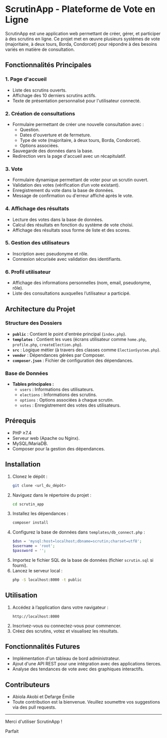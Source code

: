 # ScrutinApp - Plateforme de Vote en Ligne

ScrutinApp est une application web permettant de créer, gérer, et participer à des scrutins en ligne. Ce projet met en œuvre plusieurs systèmes de vote (majoritaire, à deux tours, Borda, Condorcet) pour répondre à des besoins variés en matière de consultation.

## Fonctionnalités Principales

### 1. Page d'accueil

- Liste des scrutins ouverts.
- Affichage des 10 derniers scrutins actifs.
- Texte de présentation personnalisé pour l'utilisateur connecté.

### 2. Création de consultations

- Formulaire permettant de créer une nouvelle consultation avec :
  - Question.
  - Dates d'ouverture et de fermeture.
  - Type de vote (majoritaire, à deux tours, Borda, Condorcet).
  - Options associées.
- Sauvegarde des données dans la base.
- Redirection vers la page d'accueil avec un récapitulatif.

### 3. Vote

- Formulaire dynamique permettant de voter pour un scrutin ouvert.
- Validation des votes (vérification d’un vote existant).
- Enregistrement du vote dans la base de données.
- Message de confirmation ou d'erreur affiché après le vote.

### 4. Affichage des résultats

- Lecture des votes dans la base de données.
- Calcul des résultats en fonction du système de vote choisi.
- Affichage des résultats sous forme de liste et des scores.

### 5. Gestion des utilisateurs

- Inscription avec pseudonyme et rôle.
- Connexion sécurisée avec validation des identifiants.

### 6. Profil utilisateur

- Affichage des informations personnelles (nom, email, pseudonyme, rôle).
- Liste des consultations auxquelles l’utilisateur a participé.

## Architecture du Projet

### Structure des Dossiers

- **`public`** : Contient le point d'entrée principal (`index.php`).
- **`templates`** : Contient les vues (écrans utilisateur comme `home.php`, `profile.php`, `createElection.php`).
- **`src`** : Logique métier (à travers des classes comme `ElectionSystem.php`).
- **`vendor`** : Dépendances gérées par Composer.
- **`composer.json`** : Fichier de configuration des dépendances.

### Base de Données

- **Tables principales :**
  - `users` : Informations des utilisateurs.
  - `elections` : Informations des scrutins.
  - `options` : Options associées à chaque scrutin.
  - `votes` : Enregistrement des votes des utilisateurs.

## Prérequis

- PHP ≥7.4
- Serveur web (Apache ou Nginx).
- MySQL/MariaDB.
- Composer pour la gestion des dépendances.

## Installation

1. Clonez le dépôt :
   ```bash
   git clone <url_du_dépôt>
   ```
2. Naviguez dans le répertoire du projet :
   ```bash
   cd scrutin_app
   ```
3. Installez les dépendances :
   ```bash
   composer install
   ```
4. Configurez la base de données dans `templates/db_connect.php` :
   ```php
   $dsn = 'mysql:host=localhost;dbname=scrutin;charset=utf8';
   $username = 'root';
   $password = '';
   ```
5. Importez le fichier SQL de la base de données (fichier `scrutin.sql` si fourni).
6. Lancez le serveur local :
   ```bash
   php -S localhost:8000 -t public
   ```

## Utilisation

1. Accédez à l’application dans votre navigateur :
   ```
   http://localhost:8000
   ```
2. Inscrivez-vous ou connectez-vous pour commencer.
3. Créez des scrutins, votez et visualisez les résultats.

## Fonctionnalités Futures

- Implémentation d'un tableau de bord administrateur.
- Ajout d'une API REST pour une intégration avec des applications tierces.
- Analyse des tendances de vote avec des graphiques interactifs.

## Contributeurs

- Abiola Akobi et Defarge Émilie
- Toute contribution est la bienvenue. Veuillez soumettre vos suggestions via des pull requests.

---

Merci d'utiliser ScrutinApp !

Parfait

